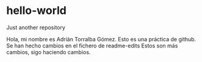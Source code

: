 # hello-world
Just another repository

Hola, mi nombre es Adrián Torralba Gómez.
Esto es una práctica de github.
Se han hecho cambios en el fichero de readme-edits
Estos son más cambios,
sigo haciendo cambios.
